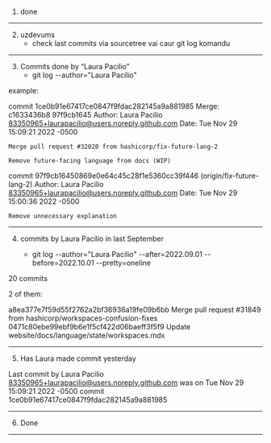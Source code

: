 1. done
---

2. uzdevums
    - check last commits via sourcetree vai caur git log komandu
---

3. Commits done by “Laura Pacilio”
    - git log --author="Laura Pacilio"

example:

commit 1ce0b91e67417ce0847f9fdac282145a9a881985
Merge: c1633436b8 97f9cb1645
Author: Laura Pacilio <83350965+laurapacilio@users.noreply.github.com>
Date:   Tue Nov 29 15:09:21 2022 -0500

    Merge pull request #32020 from hashicorp/fix-future-lang-2

    Remove future-facing language from docs (WIP)

commit 97f9cb16450869e0e64c45c28f1e5360cc39f446 (origin/fix-future-lang-2)
Author: Laura Pacilio <83350965+laurapacilio@users.noreply.github.com>
Date:   Tue Nov 29 15:00:36 2022 -0500

    Remove unnecessary explanation

---
4. commits by Laura Pacilio in last September

    - git log --author="Laura Pacilio" --after=2022.09.01 --before=2022.10.01 --pretty=oneline

20 commits

2 of them:

a8ea377e7f59d55f2762a2bf36936a19fe09b6bb Merge pull request #31849 from hashicorp/workspaces-confusion-fixes
0471c80ebe99ebf9b6e1f5cf422d06baeff3f5f9 Update website/docs/language/state/workspaces.mdx

---
5. Has Laura made commit yesterday

Last commit by Laura Pacilio <83350965+laurapacilio@users.noreply.github.com>
was on Tue Nov 29 15:09:21 2022 -0500
commit 1ce0b91e67417ce0847f9fdac282145a9a881985

---

6. Done

---

